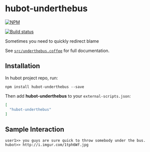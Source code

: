 # hubot-underthebus

[![NPM][npm-image] ][npm-url]

[![Build status][ci-image] ][ci-url]

[npm-image]:https://nodei.co/npm/hubot-underthebus.png?downloads=true
[npm-url]:https://npmjs.com/package/hubot-underthebus
[ci-image]:https://api.travis-ci.org/peelman/hubot-underthebus.png?branch=master
[ci-url]:https://travis-ci.org/peelman/hubot-underthebus


Sometimes you need to quickly redirect blame

See [`src/underthebus.coffee`](src/underthebus.coffee) for full documentation.

## Installation

In hubot project repo, run:

`npm install hubot-underthebus --save`

Then add **hubot-underthebus** to your `external-scripts.json`:

```json
[
  "hubot-underthebus"
]
```

## Sample Interaction

```
user1>> you guys are sure quick to throw somebody under the bus.
hubot>> http://i.imgur.com/1tph6Wf.jpg
```
